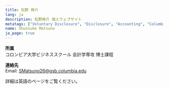 ```yaml
---
title: 松野 舜介
lang: ja
description: 松野舜介 個人ウェブサイト
metatags: ["Voluntary Disclosure", "Disclosure", "Accounting", "Columbia", "CBS", "Theory", "Shunsuke Matsuno", "Japan", "Japanese", "松野", "松野 舜介", "松野舜介"]
name: Shunsuke Matsuno
ja_page: true
---
```


<!-- **氏名**  
松野 舜介  -->

**所属**  
コロンビア大学ビジネススクール 会計学専攻 博士課程

**連絡先**    
Email: <SMatsuno26@gsb.columbia.edu>

詳細は英語のページをご覧ください。